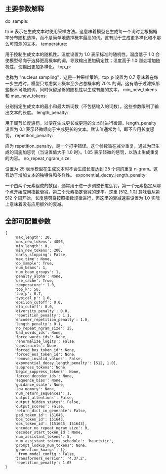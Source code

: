## 主要参数解释
do_sample:

true 表示在生成文本时使用采样方法。这意味着模型在生成每一个词时会根据概率分布随机选择，而不是简单地选择概率最高的词。这有助于生成更多样化和不那么可预测的文本。
temperature:

用于控制生成文本的随机性。温度设置为 1.0 表示标准的随机性。温度低于 1.0 会使模型倾向于选择更高概率的词，导致输出更加确定性；温度高于 1.0 则会增加随机性，使输出更加多样化。
top_p:

也称为 "nucleus sampling"，这是一种采样策略。top_p 设置为 0.7 意味着在每一步生成时，模型只考虑累计概率至少占总概率的 70% 的词。这有助于过滤掉那些极不可能的词，同时保留足够的随机性以生成有趣的文本。
min_new_tokens 和 max_new_tokens:

分别指定生成文本的最小和最大新词数（不包括输入的词数）。这些参数限制了输出文本的长度。
length_penalty:

用于调节长度惩罚，以便在生成更长或更短的文本时进行微调。length_penalty 设置为 0.1 表示轻微倾向于生成更长的文本。默认值通常为 1，即不应用长度惩罚。
repetition_penalty:

应为 repetition_penalty，是一个打字错误。这个参数旨在减少重复，通过为已生成的词施加惩罚（当设置值大于 1.0 时）。1.05 表示轻微的惩罚，以防止生成重复的内容。
no_repeat_ngram_size:

设置为 25 表示模型在生成文本时不会生成长度达到 25 个词的重复 n-gram。这有助于增加文本的独特性和多样性。
exponential_decay_length_penalty:

一个由两个元素组成的数组，通常用于进一步调整长度惩罚。第一个元素指定从哪个点开始应用指数衰减，第二个元素指定衰减的速率。这里 [512, 1.0] 意味着从第 512 个词开始，长度惩罚将按照指数规律进行，但这里的衰减速率设置为 1.0 实际上意味着没有应用额外的衰减。



## 全部可配置参数
```
{
	'max_length': 20,
	'max_new_tokens': 4096,
	'min_length': 0,
	'min_new_tokens': 200,
	'early_stopping': False,
	'max_time': None,
	'do_sample': True,
	'num_beams': 1,
	'num_beam_groups': 1,
	'penalty_alpha': None,
	'use_cache': True,
	'temperature': 1.0,
	'top_k': 50,
	'top_p': 0.7,
	'typical_p': 1.0,
	'epsilon_cutoff': 0.0,
	'eta_cutoff': 0.0,
	'diversity_penalty': 0.0,
	'repetition_penalty': 1.1,
	'encoder_repetition_penalty': 1.0,
	'length_penalty': 0.1,
	'no_repeat_ngram_size': 25,
	'bad_words_ids': None,
	'force_words_ids': None,
	'renormalize_logits': False,
	'constraints': None,
	'forced_bos_token_id': None,
	'forced_eos_token_id': None,
	'remove_invalid_values': False,
	'exponential_decay_length_penalty': [512, 1.0],
	'suppress_tokens': None,
	'begin_suppress_tokens': None,
	'forced_decoder_ids': None,
	'sequence_bias': None,
	'guidance_scale': None,
	'low_memory': None,
	'num_return_sequences': 1,
	'output_attentions': False,
	'output_hidden_states': False,
	'output_scores': False,
	'return_dict_in_generate': False,
	'pad_token_id': 151643,
	'bos_token_id': 151643,
	'eos_token_id': [151645, 151643],
	'encoder_no_repeat_ngram_size': 0,
	'decoder_start_token_id': None,
	'num_assistant_tokens': 5,
	'num_assistant_tokens_schedule': 'heuristic',
	'prompt_lookup_num_tokens': None,
	'generation_kwargs': {},
	'_from_model_config': False,
	'transformers_version': '4.37.2',
	'repetition_penalty': 1.05
}
```